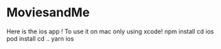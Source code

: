 # MoviesandMe
Here is the ios app !
To use it on mac only using xcode!
npm install 
cd ios
pod install
cd ..
yarn ios